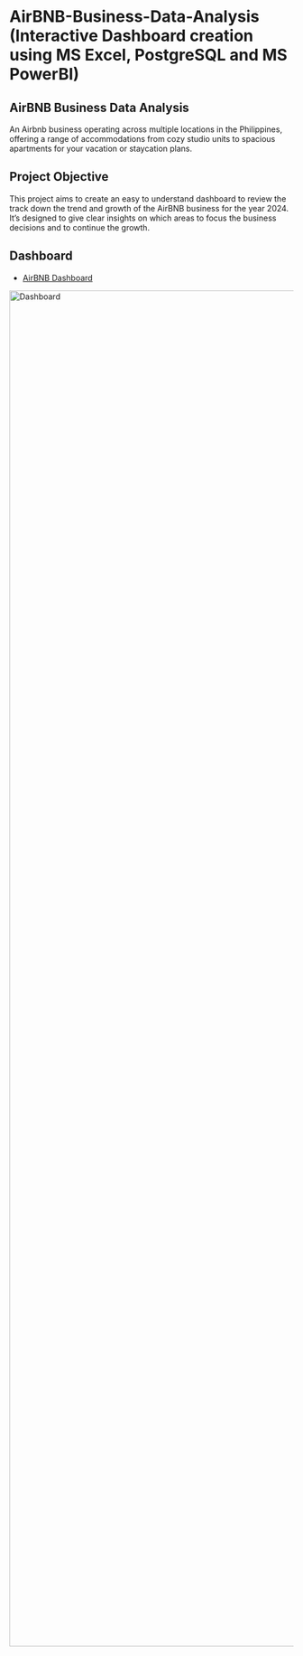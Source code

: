 # AirBNB-Business-Data-Analysis (Interactive Dashboard creation using MS Excel, PostgreSQL and MS PowerBI)

## AirBNB Business Data Analysis
An Airbnb business operating across multiple locations in the Philippines, offering a range of accommodations  from cozy studio units to spacious apartments for your vacation or staycation plans. 

## Project Objective
This project aims to create an easy to understand dashboard  to review the track down the trend and growth of the AirBNB business for the year 2024. It’s designed to give clear insights on which areas to focus the business decisions and to continue the growth.

## Dashboard
- <a href="https://github.com/unlucid113544-create/AirBNB-Business/blob/main/Portfolio%201.0%20AIRBNB.pbix">AirBNB Dashboard</a>

<img width="4150" height="2400" alt="Dashboard" src="https://github.com/user-attachments/assets/84320732-8969-4c29-8d72-26810f5c3b40" />

